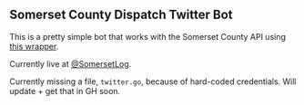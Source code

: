 Somerset County Dispatch Twitter Bot
---

This is a pretty simple bot that works with the Somerset County API using [this wrapper](https://github.com/HelixSpiral/SomersetCountyAPIWrapper).

Currently live at [@SomersetLog](https://twitter.com/SomersetLog).

Currently missing a file, `twitter.go`, because of hard-coded credentials. Will update + get that in GH soon.